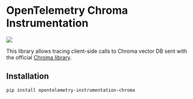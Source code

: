 # OpenTelemetry Chroma Instrumentation

<a href="https://pypi.org/project/opentelemetry-instrumentation-chromadb/">
    <img src="https://badge.fury.io/py/opentelemetry-instrumentation-chromadb.svg">
</a>

This library allows tracing client-side calls to Chroma vector DB sent with the official [Chroma library](https://github.com/chroma-core/chroma).

## Installation

```bash
pip install opentelemetry-instrumentation-chroma
```
